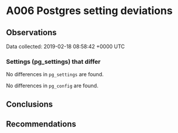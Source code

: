 # A006 Postgres setting deviations #

## Observations ##
Data collected: 2019-02-18 08:58:42 +0000 UTC  

### Settings (pg_settings) that differ ###

No differences in `pg_settings` are found.


No differences in `pg_config` are found.



## Conclusions ##


## Recommendations ##


